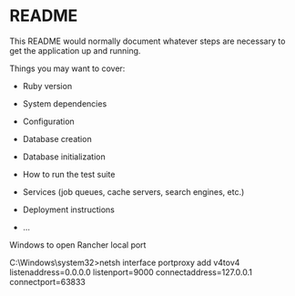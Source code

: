 # README

This README would normally document whatever steps are necessary to get the
application up and running.

Things you may want to cover:

* Ruby version

* System dependencies

* Configuration

* Database creation

* Database initialization

* How to run the test suite

* Services (job queues, cache servers, search engines, etc.)

* Deployment instructions

* ...

Windows to open Rancher local port

C:\Windows\system32>netsh interface portproxy add v4tov4 listenaddress=0.0.0.0 listenport=9000 connectaddress=127.0.0.1  connectport=63833
